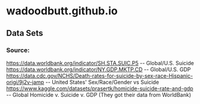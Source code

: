 # wadoodbutt.github.io
## Data Sets
### Source:
https://data.worldbank.org/indicator/SH.STA.SUIC.P5 -- Global/U.S. Suicide
https://data.worldbank.org/indicator/NY.GDP.MKTP.CD -- Global/U.S. GDP
https://data.cdc.gov/NCHS/Death-rates-for-suicide-by-sex-race-Hispanic-origi/9j2v-jamp -- United States' Sex/Race/Gender vs Suicide 
https://www.kaggle.com/datasets/prasertk/homicide-suicide-rate-and-gdp -- Global Homicide v. Suicide v. GDP (They got their data from WorldBank)
